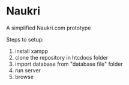 # Naukri
A simplified Naukri.com prototype

Steps to setup:

1. install xampp
2. clone the repository in htcdocs folder
2. import database from "database file" folder
3. run server
4. browse
